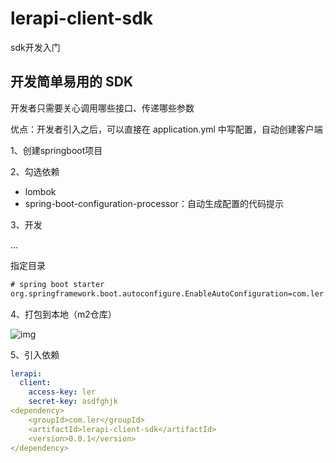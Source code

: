 # lerapi-client-sdk
sdk开发入门
## 开发简单易用的 SDK

开发者只需要关心调用哪些接口、传递哪些参数

优点：开发者引入之后，可以直接在 application.yml 中写配置，自动创建客户端


1、创建springboot项目

2、勾选依赖

- lombok
- spring-boot-configuration-processor：自动生成配置的代码提示

3、开发

...

指定目录

```xml
# spring boot starter
org.springframework.boot.autoconfigure.EnableAutoConfiguration=com.ler.lerapiclientsdk.LerApiClientConfig
```

4、打包到本地（m2仓库）

![img](https://cdn.nlark.com/yuque/0/2024/png/40918944/1715750498363-68cdb012-a65a-43d9-859d-0e6c1aa31b6d.png)

5、引入依赖

```yaml
lerapi:
  client:
    access-key: ler
    secret-key: asdfghjk
<dependency>
    <groupId>com.ler</groupId>
    <artifactId>lerapi-client-sdk</artifactId>
    <version>0.0.1</version>
</dependency>
```

